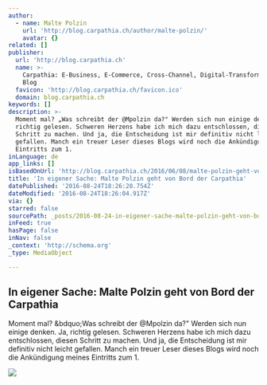 ```yaml
---
author:
  - name: Malte Polzin
    url: 'http://blog.carpathia.ch/author/malte-polzin/'
    avatar: {}
related: []
publisher:
  url: 'http://blog.carpathia.ch'
  name: >-
    Carpathia: E-Business, E-Commerce, Cross-Channel, Digital-Transformation
    Blog
  favicon: 'http://blog.carpathia.ch/favicon.ico'
  domain: blog.carpathia.ch
keywords: []
description: >-
  Moment mal? „Was schreibt der @Mpolzin da?" Werden sich nun einige denken. Ja,
  richtig gelesen. Schweren Herzens habe ich mich dazu entschlossen, diesen
  Schritt zu machen. Und ja, die Entscheidung ist mir definitiv nicht leicht
  gefallen. Manch ein treuer Leser dieses Blogs wird noch die Ankündigung meines
  Eintritts zum 1.
inLanguage: de
app_links: []
isBasedOnUrl: 'http://blog.carpathia.ch/2016/06/08/malte-polzin-geht-von-bord/'
title: 'In eigener Sache: Malte Polzin geht von Bord der Carpathia'
datePublished: '2016-08-24T18:26:20.754Z'
dateModified: '2016-08-24T18:26:04.917Z'
via: {}
starred: false
sourcePath: _posts/2016-08-24-in-eigener-sache-malte-polzin-geht-von-bord-der-carpathia.md
inFeed: true
hasPage: false
inNav: false
_context: 'http://schema.org'
_type: MediaObject

---
```

<article style=""><h1>In eigener Sache: Malte Polzin geht von Bord der Carpathia</h1><p>Moment mal? &amp;bdquo;Was schreibt der @Mpolzin da?" Werden sich nun einige denken. Ja, richtig gelesen. Schweren Herzens habe ich mich dazu entschlossen, diesen Schritt zu machen. Und ja, die Entscheidung ist mir definitiv nicht leicht gefallen. Manch ein treuer Leser dieses Blogs wird noch die Ankündigung meines Eintritts zum 1.</p><img src="http://blog.carpathia.ch/wp-content/uploads/2016/06/Malte-Polzin-B%C3%BChne-2016.png" /></article>